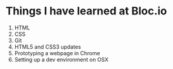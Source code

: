# Things I have learned at Bloc.io

1. HTML
2. CSS
3. Git
4. HTML5 and CSS3 updates
5. Prototyping a webpage in Chrome
6. Setting up a dev environment on OSX